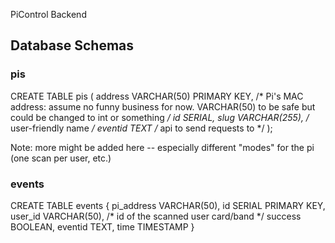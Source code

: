 PiControl Backend

## Database Schemas

### pis

CREATE TABLE pis (
  address VARCHAR(50) PRIMARY KEY, /* Pi's MAC address: assume no funny business for now. VARCHAR(50) to be safe but could be changed to int or something */
  id SERIAL,
  slug VARCHAR(255), /* user-friendly name */
  eventid TEXT /* api to send requests to */
);

Note: more might be added here -- especially different "modes" for the pi (one scan per user, etc.)

### events

CREATE TABLE events {
    pi_address VARCHAR(50),
    id SERIAL PRIMARY KEY,
    user_id VARCHAR(50), /* id of the scanned user card/band */
    success BOOLEAN,
    eventid TEXT,
    time TIMESTAMP
}